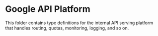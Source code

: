 # Google API Platform

This folder contains type definitions for the internal API serving platform that handles routing, quotas, monitoring, logging, and so on.
